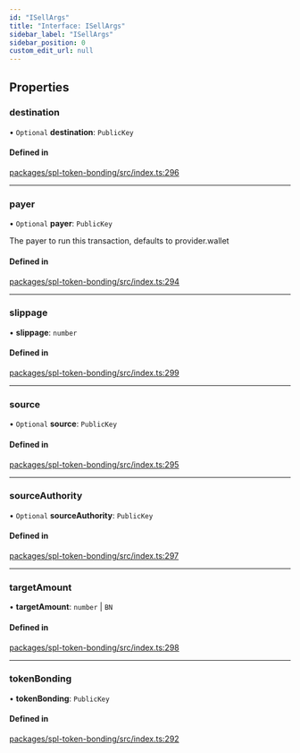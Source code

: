 ```yaml
---
id: "ISellArgs"
title: "Interface: ISellArgs"
sidebar_label: "ISellArgs"
sidebar_position: 0
custom_edit_url: null
---
```


## Properties

### destination

• `Optional` **destination**: `PublicKey`

#### Defined in

[packages/spl-token-bonding/src/index.ts:296](https://github.com/ChewingGlassFund/wumbo-programs/blob/2de409b/packages/spl-token-bonding/src/index.ts#L296)

___

### payer

• `Optional` **payer**: `PublicKey`

The payer to run this transaction, defaults to provider.wallet

#### Defined in

[packages/spl-token-bonding/src/index.ts:294](https://github.com/ChewingGlassFund/wumbo-programs/blob/2de409b/packages/spl-token-bonding/src/index.ts#L294)

___

### slippage

• **slippage**: `number`

#### Defined in

[packages/spl-token-bonding/src/index.ts:299](https://github.com/ChewingGlassFund/wumbo-programs/blob/2de409b/packages/spl-token-bonding/src/index.ts#L299)

___

### source

• `Optional` **source**: `PublicKey`

#### Defined in

[packages/spl-token-bonding/src/index.ts:295](https://github.com/ChewingGlassFund/wumbo-programs/blob/2de409b/packages/spl-token-bonding/src/index.ts#L295)

___

### sourceAuthority

• `Optional` **sourceAuthority**: `PublicKey`

#### Defined in

[packages/spl-token-bonding/src/index.ts:297](https://github.com/ChewingGlassFund/wumbo-programs/blob/2de409b/packages/spl-token-bonding/src/index.ts#L297)

___

### targetAmount

• **targetAmount**: `number` \| `BN`

#### Defined in

[packages/spl-token-bonding/src/index.ts:298](https://github.com/ChewingGlassFund/wumbo-programs/blob/2de409b/packages/spl-token-bonding/src/index.ts#L298)

___

### tokenBonding

• **tokenBonding**: `PublicKey`

#### Defined in

[packages/spl-token-bonding/src/index.ts:292](https://github.com/ChewingGlassFund/wumbo-programs/blob/2de409b/packages/spl-token-bonding/src/index.ts#L292)
